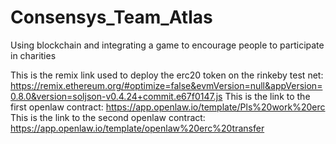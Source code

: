 # Consensys_Team_Atlas
Using blockchain and integrating a game to encourage people to participate in charities


This is the remix link used to deploy the erc20 token on the rinkeby test net: https://remix.ethereum.org/#optimize=false&evmVersion=null&appVersion=0.8.0&version=soljson-v0.4.24+commit.e67f0147.js
This is the link to the first openlaw contract: https://app.openlaw.io/template/Pls%20work%20erc
This is the link to the second openlaw contract: https://app.openlaw.io/template/openlaw%20erc%20transfer
